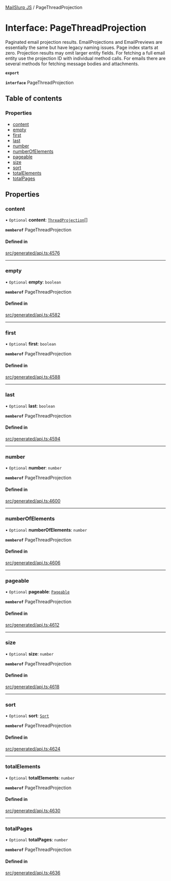 [MailSlurp JS](../README.md) / PageThreadProjection

# Interface: PageThreadProjection

Paginated email projection results. EmailProjections and EmailPreviews are essentially the same but have legacy naming issues. Page index starts at zero. Projection results may omit larger entity fields. For fetching a full email entity use the projection ID with individual method calls. For emails there are several methods for fetching message bodies and attachments.

**`export`**

**`interface`** PageThreadProjection

## Table of contents

### Properties

- [content](PageThreadProjection.md#content)
- [empty](PageThreadProjection.md#empty)
- [first](PageThreadProjection.md#first)
- [last](PageThreadProjection.md#last)
- [number](PageThreadProjection.md#number)
- [numberOfElements](PageThreadProjection.md#numberofelements)
- [pageable](PageThreadProjection.md#pageable)
- [size](PageThreadProjection.md#size)
- [sort](PageThreadProjection.md#sort)
- [totalElements](PageThreadProjection.md#totalelements)
- [totalPages](PageThreadProjection.md#totalpages)

## Properties

### content

• `Optional` **content**: [`ThreadProjection`](ThreadProjection.md)[]

**`memberof`** PageThreadProjection

#### Defined in

[src/generated/api.ts:4576](https://github.com/mailslurp/mailslurp-client/blob/5a5ba59/src/generated/api.ts#L4576)

___

### empty

• `Optional` **empty**: `boolean`

**`memberof`** PageThreadProjection

#### Defined in

[src/generated/api.ts:4582](https://github.com/mailslurp/mailslurp-client/blob/5a5ba59/src/generated/api.ts#L4582)

___

### first

• `Optional` **first**: `boolean`

**`memberof`** PageThreadProjection

#### Defined in

[src/generated/api.ts:4588](https://github.com/mailslurp/mailslurp-client/blob/5a5ba59/src/generated/api.ts#L4588)

___

### last

• `Optional` **last**: `boolean`

**`memberof`** PageThreadProjection

#### Defined in

[src/generated/api.ts:4594](https://github.com/mailslurp/mailslurp-client/blob/5a5ba59/src/generated/api.ts#L4594)

___

### number

• `Optional` **number**: `number`

**`memberof`** PageThreadProjection

#### Defined in

[src/generated/api.ts:4600](https://github.com/mailslurp/mailslurp-client/blob/5a5ba59/src/generated/api.ts#L4600)

___

### numberOfElements

• `Optional` **numberOfElements**: `number`

**`memberof`** PageThreadProjection

#### Defined in

[src/generated/api.ts:4606](https://github.com/mailslurp/mailslurp-client/blob/5a5ba59/src/generated/api.ts#L4606)

___

### pageable

• `Optional` **pageable**: [`Pageable`](Pageable.md)

**`memberof`** PageThreadProjection

#### Defined in

[src/generated/api.ts:4612](https://github.com/mailslurp/mailslurp-client/blob/5a5ba59/src/generated/api.ts#L4612)

___

### size

• `Optional` **size**: `number`

**`memberof`** PageThreadProjection

#### Defined in

[src/generated/api.ts:4618](https://github.com/mailslurp/mailslurp-client/blob/5a5ba59/src/generated/api.ts#L4618)

___

### sort

• `Optional` **sort**: [`Sort`](Sort.md)

**`memberof`** PageThreadProjection

#### Defined in

[src/generated/api.ts:4624](https://github.com/mailslurp/mailslurp-client/blob/5a5ba59/src/generated/api.ts#L4624)

___

### totalElements

• `Optional` **totalElements**: `number`

**`memberof`** PageThreadProjection

#### Defined in

[src/generated/api.ts:4630](https://github.com/mailslurp/mailslurp-client/blob/5a5ba59/src/generated/api.ts#L4630)

___

### totalPages

• `Optional` **totalPages**: `number`

**`memberof`** PageThreadProjection

#### Defined in

[src/generated/api.ts:4636](https://github.com/mailslurp/mailslurp-client/blob/5a5ba59/src/generated/api.ts#L4636)
